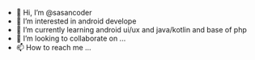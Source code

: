 - 👋 Hi, I’m @sasancoder
- 👀 I’m interested in android develope
- 🌱 I’m currently learning android ui/ux and java/kotlin and base of php
- 💞️ I’m looking to collaborate on ...
- 📫 How to reach me ...

<!---
sasancoder/sasancoder is a ✨ special ✨ repository because its `README.md` (this file) appears on your GitHub profile.
You can click the Preview link to take a look at your changes.
--->
